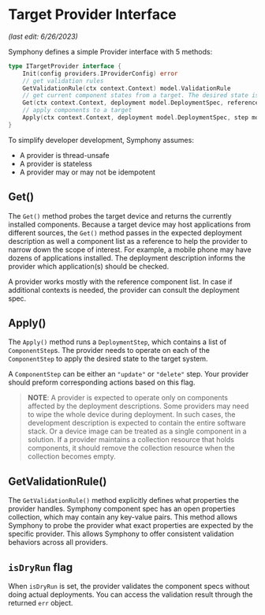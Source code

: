 # Target Provider Interface

_(last edit: 6/26/2023)_

Symphony defines a simple Provider interface with 5 methods:

```go
type ITargetProvider interface {
    Init(config providers.IProviderConfig) error
    // get validation rules
    GetValidationRule(ctx context.Context) model.ValidationRule
    // get current component states from a target. The desired state is passed in as a reference
    Get(ctx context.Context, deployment model.DeploymentSpec, references []model.ComponentStep) ([]model.ComponentSpec, error)
    // apply components to a target
    Apply(ctx context.Context, deployment model.DeploymentSpec, step model.DeploymentStep, isDryRun bool) (map[string]model.ComponentResultSpec, error)
}
```
To simplify developer development, Symphony assumes:

* A provider is thread-unsafe
* A provider is stateless
* A provider may or may not be idempotent

## Get()
The ```Get()``` method probes the target device and returns the currently installed components. Because a target device may host applications from different sources, the ```Get()``` method passes in the expected deployment description as well a component list as a reference to help the provider to narrow down the scope of interest. For example, a mobile phone may have dozens of applications installed. The deployment description informs the provider which application(s) should be checked. 

A provider works mostly with the reference component list. In case if additional contexts is needed, the provider can consult the deployment spec.

## Apply()
The ```Apply()``` method runs a ```DeploymentStep```, which contains a list of ```ComponentStep```s. The provider needs to operate on each of the ```ComponentStep``` to apply the desired state to the target system.

A ```ComponentStep``` can be either an ```"update"``` or ```"delete"``` step. Your provider should preform corresponding actions based on this flag.

> **NOTE**: A provider is expected to operate only on components affected by the deployment descriptions. Some providers may need to wipe the whole device during deployment. In such cases, the development description is expected to contain the entire software stack. Or a device image can be treated as a single component in a solution. If a provider maintains a collection resource that holds components, it should remove the collection resource when the collection becomes empty.

## GetValidationRule()
The ```GetValidationRule()``` method explicitly defines what properties the provider handles. Symphony component spec has an open properties collection, which may contain any key-value pairs. This method allows Symphony to probe the provider what exact properties are expected by the specific provider. This allows Symphony to offer consistent validation behaviors across all providers. 

## ```isDryRun``` flag
When ```isDryRun``` is set, the provider validates the component specs without doing actual deployments. You can access the validation result through the returned ```err``` object.
